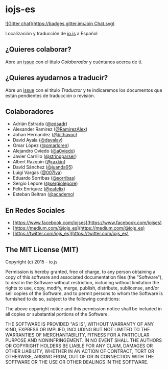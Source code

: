 # iojs-es

[![Gitter chat](https://badges.gitter.im/Join Chat.svg)](https://gitter.im/iojs/iojs-es)

Localización y traducción de [io.js](https://iojs.org/) a Español

## ¿Quieres colaborar?
Abre un [issue](https://github.com/iojs/iojs-es/issues/new) con el título *Colaborador* y cuéntanos acerca de ti.

## ¿Quieres ayudarnos a traducir?
Abre un [issue](https://github.com/iojs/iojs-es/issues/new) con el título *Traductor* y te indicaremos los documentos que están pendientes de traducción o revisión.

## Colaboradores
- Adrián Estrada ([@edsadr](https://github.com/edsadr))
- Alexander Ramirez ([@RamirezAlex](https://github.com/RamirezAlex))
- Johan Hernandez ([@bithavoc](https://github.com/bithavoc))
- David Ayala ([@dayalav](https://github.com/dayalav))
- Omar López ([@omarloren](https://github.com/omarloren))
- Alejandro Oviedo ([@a0viedo](https://github.com/a0viedo))
- Javier Carrillo ([@stringparser](https://github.com/stringparser))
- Albert Razquin  ([@raxkin](https://github.com/raxkin))
- David Sánchez ([@juanda95](https://github.com/juanda95))
- Luigi Vargas ([@007lva](https://github.com/007lva))
- Eduardo Sorribas ([@sorribas](https://github.com/sorribas))
- Sergio Lepore ([@sergiolepore](https://github.com/sergiolepore))
- Felix Enriquez ([@eafelix](https://github.com/eafelix))
- Esteban Beltran ([@academo](https://github.com/academo))

## En Redes Sociales

- [https://www.facebook.com/iojses](https://www.facebook.com/iojses)
- [https://medium.com/@iojs_es](https://medium.com/@iojs_es)
- [https://twitter.com/iojs_es](https://twitter.com/iojs_es)

## The MIT License (MIT)

Copyright (c) 2015 - io.js

Permission is hereby granted, free of charge, to any person obtaining a copy
of this software and associated documentation files (the "Software"), to deal
in the Software without restriction, including without limitation the rights
to use, copy, modify, merge, publish, distribute, sublicense, and/or sell
copies of the Software, and to permit persons to whom the Software is
furnished to do so, subject to the following conditions:

The above copyright notice and this permission notice shall be included in
all copies or substantial portions of the Software.

THE SOFTWARE IS PROVIDED "AS IS", WITHOUT WARRANTY OF ANY KIND, EXPRESS OR
IMPLIED, INCLUDING BUT NOT LIMITED TO THE WARRANTIES OF MERCHANTABILITY,
FITNESS FOR A PARTICULAR PURPOSE AND NONINFRINGEMENT. IN NO EVENT SHALL THE
AUTHORS OR COPYRIGHT HOLDERS BE LIABLE FOR ANY CLAIM, DAMAGES OR OTHER
LIABILITY, WHETHER IN AN ACTION OF CONTRACT, TORT OR OTHERWISE, ARISING FROM,
OUT OF OR IN CONNECTION WITH THE SOFTWARE OR THE USE OR OTHER DEALINGS IN
THE SOFTWARE.
